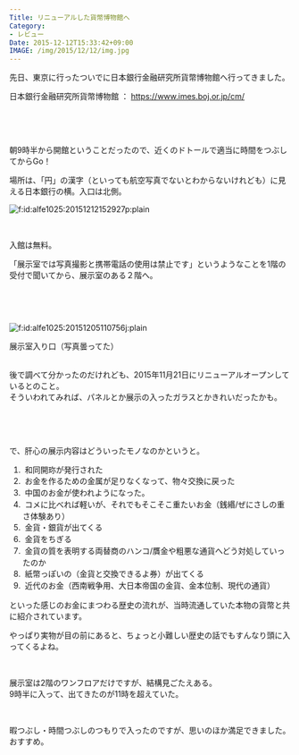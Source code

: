 ```yaml
---
Title: リニューアルした貨幣博物館へ
Category:
- レビュー
Date: 2015-12-12T15:33:42+09:00
IMAGE: /img/2015/12/12/img.jpg
---
```


<p>先日、東京に行ったついでに日本銀行金融研究所貨幣博物館へ行ってきました。</p>
<p>日本銀行金融研究所貨幣博物館 ： <a href="https://www.imes.boj.or.jp/cm/">https://www.imes.boj.or.jp/cm/</a></p>
<p><img class="magnifiable" src="https://cdn-ak2.f.st-hatena.com/images/fotolife/a/alfe1025/20010319/20010319195330.jpg" alt="" /></p>
<p><br /> </p>
<p>朝9時半から開館ということだったので、近くのドトールで適当に時間をつぶしてからGo！</p>
<p>場所は、「円」の漢字（といっても航空写真でないとわからないけれども）に見える日本銀行の横。入口は北側。</p>
<p><img class="hatena-fotolife" title="f:id:alfe1025:20151212152927p:plain" src="https://cdn-ak.f.st-hatena.com/images/fotolife/a/alfe1025/20151212/20151212152927.png" alt="f:id:alfe1025:20151212152927p:plain" /></p>
<p> </p>
<p>入館は無料。</p>
<p>「展示室では写真撮影と携帯電話の使用は禁止です」というようなことを1階の受付で聞いてから、展示室のある２階へ。</p>
<p> </p>
<p> </p>
<p><img class="hatena-fotolife" title="f:id:alfe1025:20151205110756j:plain" src="https://cdn-ak.f.st-hatena.com/images/fotolife/a/alfe1025/20151205/20151205110756.jpg" alt="f:id:alfe1025:20151205110756j:plain" /></p>
<p>展示室入り口（写真曇ってた）</p>
<p><br />後で調べて分かったのだけれども、2015年11月21日にリニューアルオープンしているとのこと。<br />そういわれてみれば、パネルとか展示の入ったガラスとかきれいだったかも。</p>
<p> </p>
<p> </p>
<p>で、肝心の展示内容はどういったモノなのかというと。</p>
<ol>
<li> 和同開珎が発行された</li>
<li><span style="line-height: 1.5;"> お金を作るための金属が足りなくなって、物々交換に戻った</span></li>
<li><span style="line-height: 1.5;"> 中国のお金が使われようになった。</span></li>
<li><span style="line-height: 1.5;"> コメに比べれば軽いが、それでもそこそこ重たいお金（銭緡/ぜにさしの重さ体験あり）</span></li>
<li><span style="line-height: 1.5;"> 金貨・銀貨が出てくる</span></li>
<li><span style="line-height: 1.5;"> 金貨をちぎる</span></li>
<li><span style="line-height: 1.5;"> 金貨の質を表明する両替商のハンコ/贋金や粗悪な通貨へどう対処していったのか</span></li>
<li><span style="line-height: 1.5;"> 紙幣っぽいの（金貨と交換できるよ券）が出てくる</span></li>
<li><span style="line-height: 1.5;"> 近代のお金（西南戦争用、大日本帝国の金貨、金本位制、現代の通貨）</span></li>
</ol>
<p>といった感じのお金にまつわる歴史の流れが、当時流通していた本物の貨幣と共に紹介されています。</p>
<p>やっぱり実物が目の前にあると、ちょっと小難しい歴史の話でもすんなり頭に入ってくるよね。</p>
<p> </p>
<p>展示室は2階のワンフロアだけですが、結構見ごたえある。<br />9時半に入って、出てきたのが11時を超えていた。</p>
<p> </p>
<p>暇つぶし・時間つぶしのつもりで入ったのですが、思いのほか満足できました。<br />おすすめ。</p>
